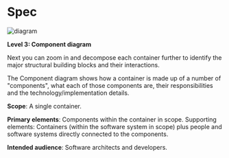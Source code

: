 # Spec

![diagram](https://www.plantuml.com/plantuml/svg/0/ZKzBImCn4BxdLyIUMd0Rg9uyLNSN5Ue3R2iYien9jfsIJK8oMH7nlvkLglJcRPZlFOy4WL9ds15QQPBIV4lauvaG0Twc6wHjUarH1-aiQKjJwJe1AY3OtYIVH7bQt1kmjBfP20Ea8-LNKxhEEplm_RUtqYrQpQjwFVk7FoMV8qw47uopli2C5crc5D47p26YWqWw2ANxsL_pmLvOf_GkxdCFa1tq46L0ls_55kTFTwjbytYzl6eMzMLzMuqdZ16IqVpvTmAl43O1kXV-uBN45YKGEik7nf1N1SRAdxEvSCag2E_ZcBd7V7GW6Ktu1-ESVJ8srrRb3by0)

**Level 3: Component diagram**

Next you can zoom in and decompose each container further to identify the major structural building blocks and their interactions.

The Component diagram shows how a container is made up of a number of "components", what each of those components are, their responsibilities and the technology/implementation details.

**Scope**: A single container.

**Primary elements**: Components within the container in scope.
Supporting elements: Containers (within the software system in scope) plus people and software systems directly connected to the components.

**Intended audience**: Software architects and developers.